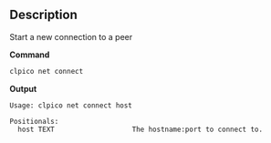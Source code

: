 ## Description
Start a new connection to a peer

**Command**

```sh
clpico net connect
```

**Output**

```console
Usage: clpico net connect host

Positionals:
  host TEXT                   The hostname:port to connect to.
```
